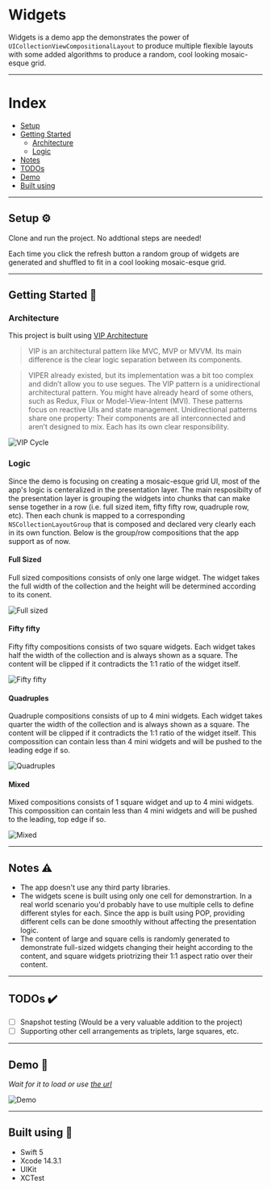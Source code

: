 # Widgets

Widgets is a demo app the demonstrates the power of `UICollectionViewCompositionalLayout` to produce multiple flexible layouts with some added algorithms to produce a random, cool looking mosaic-esque grid.

---

# Index
- [Setup](#setup-%EF%B8%8F)
- [Getting Started](#getting-started-)
    - [Architecture](#architecture)
    - [Logic](#logic)
- [Notes](#notes-%EF%B8%8F)
- [TODOs](#todos-%EF%B8%8F)
- [Demo](#demo-%EF%B8%8F)
- [Built using](#built-using-%EF%B8%8F)

---

## Setup ⚙️
Clone and run the project. No addtional steps are needed!

Each time you click the refresh button a random group of widgets are generated and shuffled to fit in a cool looking mosaic-esque grid.

---

## Getting Started 🏁 
### Architecture
This project is built using [VIP Architecture](https://www.kodeco.com/29416318-getting-started-with-the-vip-clean-architecture-pattern)

> VIP is an architectural pattern like MVC, MVP or MVVM. Its main difference is the clear logic separation between its components.

> VIPER already existed, but its implementation was a bit too complex and didn’t allow you to use segues.
The VIP pattern is a unidirectional architectural pattern. You might have already heard of some others, such as Redux, Flux or Model-View-Intent (MVI). These patterns focus on reactive UIs and state management.
Unidirectional patterns share one property: Their components are all interconnected and aren’t designed to mix. Each has its own clear responsibility.

![VIP Cycle](https://miro.medium.com/v2/resize:fit:1162/1*fHJVYYiH-zk6o7Qe5GoJcw.png)

### Logic
Since the demo is focusing on creating a mosaic-esque grid UI, most of the app's logic is centeralized in the presentation layer. The main resposibilty of the presentation layer is grouping the widgets into chunks that can make sense together in a row (i.e. full sized item, fifty fifty row, quadruple row, etc). Then each chunk is mapped to a corresponding `NSCollectionLayoutGroup` that is composed and declared very clearly each in its own function. Below is the group/row compositions that the app support as of now.

#### Full Sized

Full sized compositions consists of only one large widget. The widget takes the full width of the collection and the height will be determined according to its conent.

![Full sized](https://i.ibb.co/1MzBjZB/full-sized.png)


#### Fifty fifty

Fifty fifty compositions consists of two square widgets. Each widget takes half the width of the collection and is always shown as a square. The content will be clipped if it contradicts the 1:1 ratio of the widget itself.

![Fifty fifty](https://i.ibb.co/ZMDdLJK/full-sized.png)

#### Quadruples

Quadruple compositions consists of up to 4 mini widgets. Each widget takes quarter the width of the collection and is always shown as a square. The content will be clipped if it contradicts the 1:1 ratio of the widget itself. This compossition can contain less than 4 mini widgets and will be pushed to the leading edge if so.

![Quadruples](https://i.ibb.co/VqJf5yt/full-sized.png)

#### Mixed

Mixed compositions consists of 1 square widget and up to 4 mini widgets. This compossition can contain less than 4 mini widgets and will be pushed to the leading, top edge if so.

![Mixed](https://i.ibb.co/zxzdBjb/Simulator-Screenshot-i-Phone-14-Pro-2023-08-25-at-17-47-12.png)

---

 ## Notes ⚠️
 - The app doesn't use any third party libraries.
 - The widgets scene is built using only one cell for demonstrartion. In a real world scenario you'd probably have to use multiple cells to define different styles for each. Since the app is built using POP, providing different cells can be done smoothly without affecting the presentation logic.
 - The content of large and square cells is randomly generated to demonstrate full-sized widgets changing their height according to the content, and square widgets priotrizing their 1:1 aspect ratio over their content.

---
 
 ## TODOs ✔️
 - [ ] Snapshot testing (Would be a very valuable addition to the project)
 - [ ] Supporting other cell arrangements as triplets, large squares, etc.
 
 ---
 
 ## Demo 🤩️

 *Wait for it to load or use [the url](https://i.ibb.co/NCJyBLy/my-gif.gif)*

 ![Demo](https://i.ibb.co/NCJyBLy/my-gif.gif)
 
 ---
  
## Built using 🔧️

- Swift 5
- Xcode 14.3.1
- UIKit
- XCTest
